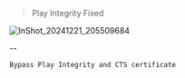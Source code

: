 > Play Integrity Fixed

![InShot_20241221_205509684](https://github.com/user-attachments/assets/cc5566c7-ea78-4d64-ad3e-64a07e7d3077)

--

`Bypass Play Integrity and CTS certificate ` 
